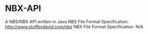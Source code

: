 NBX-API
=======

A NBS/NBX API written in Java
NBS File Format Specification: http://www.stuffbydavid.com/nbs
NBX File Format Specification: N/A
